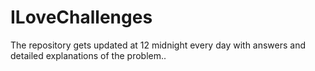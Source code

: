 # ILoveChallenges
The repository gets updated at 12 midnight every day with answers and detailed explanations of the problem..
